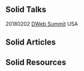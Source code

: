 ## Solid Talks
20180202 [DWeb Summit](https://solid.github.io/dweb-summit-2018/) USA

## Solid Articles

## Solid Resources
